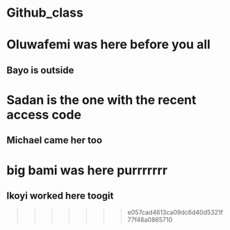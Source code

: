 # Github_class

# Oluwafemi was here before you all

## Bayo is outside

# Sadan is the one with the recent access code

## Michael came her too

# big bami was here purrrrrrr

## Ikoyi worked here toogit 


>>>>>>> e057cad4613ca09dc6d40d5321f77f48a0865710
